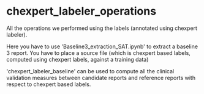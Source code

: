 # chexpert_labeler_operations
All the operations we performed using the labels (annotated using chexpert labeler).

Here you have to use 'Baseline3_extraction_SAT.ipynb' to extract a baseline 3 report. You have to place a source file (which is chexpert based labels, computed using chexpert labels, against a training data)

'chexpert_labeler_baseline' can be used to compute all the clinical validation measures between candidate reports and reference reports with respect to chexpert based labels.


